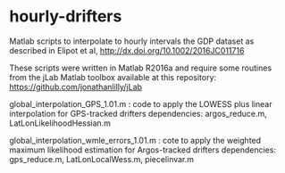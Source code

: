 # hourly-drifters
Matlab scripts to interpolate to hourly intervals the GDP dataset as described in Elipot et al, http://dx.doi.org/10.1002/2016JC011716

These scripts were written in Matlab R2016a and require some routines from the jLab Matlab toolbox available at this repository:
https://github.com/jonathanlilly/jLab

global_interpolation_GPS_1.01.m : code to apply the LOWESS plus linear interpolation for GPS-tracked drifters
  dependencies: argos_reduce.m, LatLonLikelihoodHessian.m
  
global_interpolation_wmle_errors_1.01.m : cote to apply the weighted maximum likelihood estimation for Argos-tracked drifters
  dependencies: gps_reduce.m, LatLonLocalWess.m, piecelinvar.m
